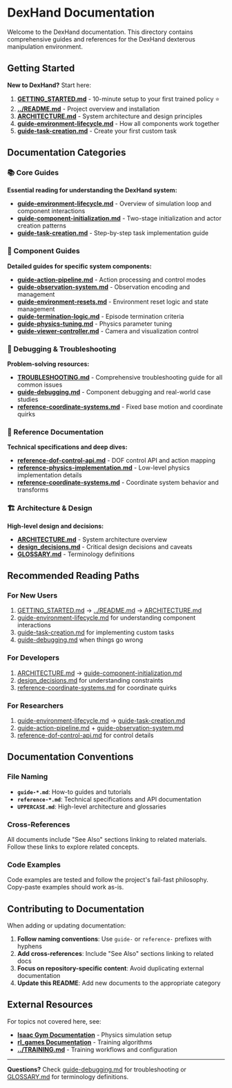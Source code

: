 # DexHand Documentation

Welcome to the DexHand documentation. This directory contains comprehensive guides and references for the DexHand dexterous manipulation environment.

## Getting Started

**New to DexHand?** Start here:

1. **[GETTING_STARTED.md](GETTING_STARTED.md)** - 10-minute setup to your first trained policy ⭐
2. **[../README.md](../README.md)** - Project overview and installation
3. **[ARCHITECTURE.md](ARCHITECTURE.md)** - System architecture and design principles
4. **[guide-environment-lifecycle.md](guide-environment-lifecycle.md)** - How all components work together
5. **[guide-task-creation.md](guide-task-creation.md)** - Create your first custom task

## Documentation Categories

### 📚 Core Guides

**Essential reading for understanding the DexHand system:**

- **[guide-environment-lifecycle.md](guide-environment-lifecycle.md)** - Overview of simulation loop and component interactions
- **[guide-component-initialization.md](guide-component-initialization.md)** - Two-stage initialization and actor creation patterns
- **[guide-task-creation.md](guide-task-creation.md)** - Step-by-step task implementation guide

### 🔧 Component Guides

**Detailed guides for specific system components:**

- **[guide-action-pipeline.md](guide-action-pipeline.md)** - Action processing and control modes
- **[guide-observation-system.md](guide-observation-system.md)** - Observation encoding and management
- **[guide-environment-resets.md](guide-environment-resets.md)** - Environment reset logic and state management
- **[guide-termination-logic.md](guide-termination-logic.md)** - Episode termination criteria
- **[guide-physics-tuning.md](guide-physics-tuning.md)** - Physics parameter tuning
- **[guide-viewer-controller.md](guide-viewer-controller.md)** - Camera and visualization control

### 🐛 Debugging & Troubleshooting

**Problem-solving resources:**

- **[TROUBLESHOOTING.md](TROUBLESHOOTING.md)** - Comprehensive troubleshooting guide for all common issues
- **[guide-debugging.md](guide-debugging.md)** - Component debugging and real-world case studies
- **[reference-coordinate-systems.md](reference-coordinate-systems.md)** - Fixed base motion and coordinate quirks

### 📖 Reference Documentation

**Technical specifications and deep dives:**

- **[reference-dof-control-api.md](reference-dof-control-api.md)** - DOF control API and action mapping
- **[reference-physics-implementation.md](reference-physics-implementation.md)** - Low-level physics implementation details
- **[reference-coordinate-systems.md](reference-coordinate-systems.md)** - Coordinate system behavior and transforms

### 🏗️ Architecture & Design

**High-level design and decisions:**

- **[ARCHITECTURE.md](ARCHITECTURE.md)** - System architecture overview
- **[design_decisions.md](design_decisions.md)** - Critical design decisions and caveats
- **[GLOSSARY.md](GLOSSARY.md)** - Terminology definitions

## Recommended Reading Paths

### For New Users
1. [GETTING_STARTED.md](GETTING_STARTED.md) → [../README.md](../README.md) → [ARCHITECTURE.md](ARCHITECTURE.md)
2. [guide-environment-lifecycle.md](guide-environment-lifecycle.md) for understanding component interactions
3. [guide-task-creation.md](guide-task-creation.md) for implementing custom tasks
4. [guide-debugging.md](guide-debugging.md) when things go wrong

### For Developers
1. [ARCHITECTURE.md](ARCHITECTURE.md) → [guide-component-initialization.md](guide-component-initialization.md)
2. [design_decisions.md](design_decisions.md) for understanding constraints
3. [reference-coordinate-systems.md](reference-coordinate-systems.md) for coordinate quirks

### For Researchers
1. [guide-environment-lifecycle.md](guide-environment-lifecycle.md) → [guide-task-creation.md](guide-task-creation.md)
2. [guide-action-pipeline.md](guide-action-pipeline.md) + [guide-observation-system.md](guide-observation-system.md)
3. [reference-dof-control-api.md](reference-dof-control-api.md) for control details

## Documentation Conventions

### File Naming
- **`guide-*.md`**: How-to guides and tutorials
- **`reference-*.md`**: Technical specifications and API documentation
- **`UPPERCASE.md`**: High-level architecture and glossaries

### Cross-References
All documents include "See Also" sections linking to related materials. Follow these links to explore related concepts.

### Code Examples
Code examples are tested and follow the project's fail-fast philosophy. Copy-paste examples should work as-is.

## Contributing to Documentation

When adding or updating documentation:

1. **Follow naming conventions**: Use `guide-` or `reference-` prefixes with hyphens
2. **Add cross-references**: Include "See Also" sections linking to related docs
3. **Focus on repository-specific content**: Avoid duplicating external documentation
4. **Update this README**: Add new documents to the appropriate category

## External Resources

For topics not covered here, see:

- **[Isaac Gym Documentation](https://developer.nvidia.com/isaac-gym)** - Physics simulation setup
- **[rl_games Documentation](https://github.com/Denys88/rl_games)** - Training algorithms
- **[../TRAINING.md](../TRAINING.md)** - Training workflows and configuration

---

**Questions?** Check [guide-debugging.md](guide-debugging.md) for troubleshooting or [GLOSSARY.md](GLOSSARY.md) for terminology definitions.
